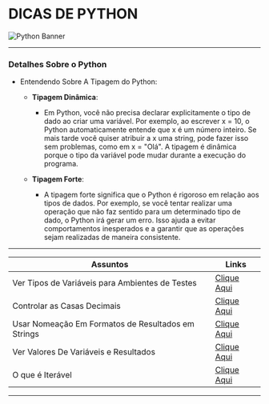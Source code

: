 # DICAS DE PYTHON

<img src="https://learn.temporal.io/assets/images/banner_python-0d345d125b6892840c54f7e1460c8a5a.png" alt="Python Banner">

---

### Detalhes Sobre o Python

- Entendendo Sobre A Tipagem do Python:

  - **Tipagem Dinâmica**:

    - Em Python, você não precisa declarar explicitamente o tipo de dado ao criar uma variável. Por exemplo, ao
      escrever x = 10, o Python automaticamente entende que x é um número inteiro. Se mais tarde você quiser
      atribuir a x uma string, pode fazer isso sem problemas, como em x = "Olá". A tipagem é dinâmica porque o tipo
      da variável pode mudar durante a execução do programa.

  - **Tipagem Forte**:

    - A tipagem forte significa que o Python é rigoroso em relação aos tipos de dados. Por exemplo, se você tentar
      realizar uma operação que não faz sentido para um determinado tipo de dado, o Python irá gerar um erro. Isso
      ajuda a evitar comportamentos inesperados e a garantir que as operações sejam realizadas de maneira
      consistente.

---

| Assuntos                                           | Links                                         |
| -------------------------------------------------- | --------------------------------------------- |
| Ver Tipos de Variáveis para Ambientes de Testes    | [Clique Aqui](../py.AULAS/aula.005/README.md) |
| Controlar as Casas Decimais                        | [Clique Aqui](../py.EX/ex.002/main.py)        |
| Usar Nomeação Em Formatos de Resultados em Strings | [Clique Aqui](../py.AULAS/aula.013/main.py)   |
| Ver Valores De Variáveis e Resultados              | [Clique Aqui](../py.AULAS/aula.014/main.py)   |
| O que é Iterável                                   | [Clique Aqui](../py.AULAS/aula.021/README.md) |

---
